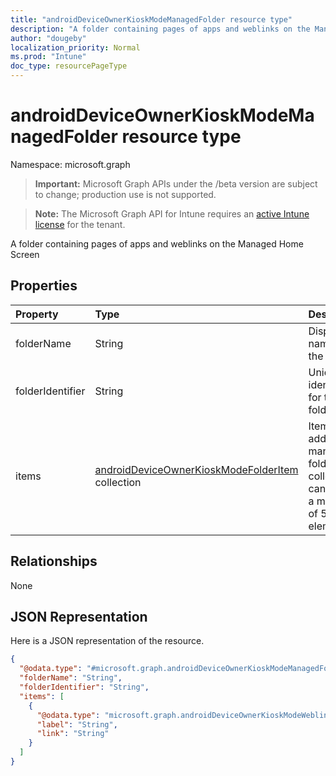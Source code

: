 ```yaml
---
title: "androidDeviceOwnerKioskModeManagedFolder resource type"
description: "A folder containing pages of apps and weblinks on the Managed Home Screen"
author: "dougeby"
localization_priority: Normal
ms.prod: "Intune"
doc_type: resourcePageType
---
```


# androidDeviceOwnerKioskModeManagedFolder resource type

Namespace: microsoft.graph

> **Important:** Microsoft Graph APIs under the /beta version are subject to change; production use is not supported.

> **Note:** The Microsoft Graph API for Intune requires an [active Intune license](https://go.microsoft.com/fwlink/?linkid=839381) for the tenant.

A folder containing pages of apps and weblinks on the Managed Home Screen

## Properties
|Property|Type|Description|
|:---|:---|:---|
|folderName|String|Display name for the folder|
|folderIdentifier|String|Unique identifier for the folder|
|items|[androidDeviceOwnerKioskModeFolderItem](../resources/intune-deviceconfig-androiddeviceownerkioskmodefolderitem.md) collection|Items to be added to managed folder. This collection can contain a maximum of 500 elements.|

## Relationships
None

## JSON Representation
Here is a JSON representation of the resource.
<!-- {
  "blockType": "resource",
  "@odata.type": "microsoft.graph.androidDeviceOwnerKioskModeManagedFolder"
}
-->
``` json
{
  "@odata.type": "#microsoft.graph.androidDeviceOwnerKioskModeManagedFolder",
  "folderName": "String",
  "folderIdentifier": "String",
  "items": [
    {
      "@odata.type": "microsoft.graph.androidDeviceOwnerKioskModeWeblink",
      "label": "String",
      "link": "String"
    }
  ]
}
```




